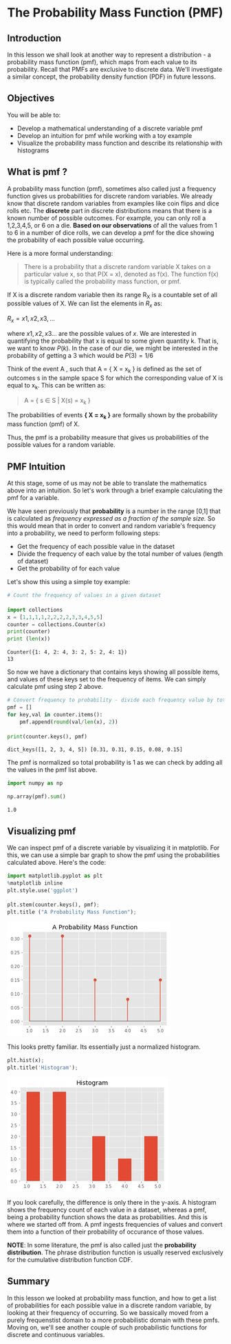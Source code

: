 
# The Probability Mass Function (PMF)

## Introduction
In this lesson we shall look at another way to represent a distribution - a probability mass function (pmf), which maps from each value to its probability. Recall that PMFs are exclusive to discrete data. We'll investigate a similar concept, the probability density function (PDF) in future lessons.

## Objectives
You will be able to: 
* Develop a mathematical understanding of a discrete variable pmf
* Develop an intuition for pmf while working with a toy example
* Visualize the probability mass function and describe its relationship with histograms

## What is pmf ?

A probability mass function (pmf), sometimes also called just a frequency function gives us probabilities for discrete random variables. We already know that discrete random variables from examples like coin flips and dice rolls etc. The **discrete** part in discrete distributions means that there is a known number of possible outcomes. For example, you can only roll a 1,2,3,4,5, or 6 on a die. **Based on our observations** of all the values from 1 to 6 in a number of dice rolls, we can develop a pmf for the dice showing the probability of each possible value occurring. 

Here is a more formal understanding:

> There is a probability that a discrete random variable X takes on a particular value x, so that P(X = x), denoted as f(x). The function f(x) is typically called the probability mass function, or pmf. 

If X is a discrete random variable then its range R<sub>X</sub> is a countable set of all possible values of X. We can list the elements in $R_x$ as:

$R_x = { x1,x2,x3,... }$

where $x1,x2,x3 ...$ are the possible values of $x$. We are interested in quantifying the probability that x is equal to some given quantity k. That is, we want to know $P(k)$. In the case of our die, we might be interested in the probability  of getting a 3 which would be $P(3) = 1/6$

Think of the event A , such that  A = { X = x<sub>k</sub> } is defined as the set of outcomes s in the sample space S for which the corresponding value of X is equal to x<sub>k</sub>.  This can be written as:

> A = { s ∈ S | X(s) = x<sub>k</sub> }

The probabilities of events **{ X = x<sub>k</sub> }** are formally shown by the probability mass function (pmf) of X.

Thus, the pmf is a probability measure that gives us probabilities of the possible values for a random variable. 


## PMF Intuition

At this stage, some of us may not be able to translate the mathematics above into an intuition. So let's work through a brief example calculating the pmf for a variable. 

We have seen previously that **probability** is a number in the range [0,1] that is calculated as *frequency expressed as a fraction of the sample size.* So this would mean that in order to convert and random variable's frequency into a probability, we need to perform following steps:

* Get the frequency of each possible value in the dataset
* Divide the frequency of each value by the total number of values (length of dataset)
* Get the probability of for each value

Let's show this using a simple toy example:


```python
# Count the frequency of values in a given dataset

import collections
x = [1,1,1,1,2,2,2,2,3,3,4,5,5]
counter = collections.Counter(x)
print(counter)
print (len(x))

```

    Counter({1: 4, 2: 4, 3: 2, 5: 2, 4: 1})
    13


So now we have a dictionary that contains keys showing all possible items, and values of these keys set to the frequency of items. We can simply calculate pmf using step 2 above. 


```python
# Convert frequency to probability - divide each frequency value by total number of values
pmf = []
for key,val in counter.items():
    pmf.append(round(val/len(x), 2))
    
print(counter.keys(), pmf)

```

    dict_keys([1, 2, 3, 4, 5]) [0.31, 0.31, 0.15, 0.08, 0.15]


The pmf is normalized so total probability is 1 as we can check by adding all the values in the pmf list above. 




```python
import numpy as np
```


```python
np.array(pmf).sum()
```




    1.0



## Visualizing pmf

We can inspect pmf of a discrete variable by visualizing it in matplotlib. For this, we can use a simple bar graph to show the pmf using the probabilities calculated above. Here's the code:


```python
import matplotlib.pyplot as plt
%matplotlib inline
plt.style.use('ggplot')

plt.stem(counter.keys(), pmf);
plt.title ("A Probability Mass Function");
```


![png](index_files/index_12_0.png)


This looks pretty familiar. Its essentially just a normalized histogram.


```python
plt.hist(x);
plt.title('Histogram');
```


![png](index_files/index_14_0.png)


If you look carefully, the difference is only there in the y-axis. A histogram shows the frequency count of each value in a dataset, whereas a pmf, being a probability function shows the data as probabilities. And this is where we started off from. A pmf ingests frequencies of values and convert them into a function of their probability of occurance of those values. 

**NOTE**: In some literature, the pmf is also called just the **probability distribution**. The phrase distribution function is usually reserved exclusively for the cumulative distribution function CDF. 



## Summary

In this lesson we looked at probability mass function, and how to get a list of probabilities for each possible value in a discrete random variable, by looking at their frequency of occurring. So we bassically moved from a purely frequenstist domain to a more probabilistic domain with these pmfs. Moving on, we'll see another couple of such probabilistic functions for discrete and continuous variables. 
